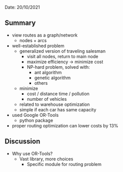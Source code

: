 Date: 20/10/2021
## Summary
- view routes as a graph/network
	- nodes + arcs
- well-established problem
	- generalized version of traveling salesman
		- visit all nodes, return to main node
		- maximize efficiency -> minimize cost
		- NP-hard problem, solved with:
			- ant algorithm
			- genetic algorithm
			- others
	- minimize 
		- cost / distance time / pollution
		- number of vehicles
	- related to warehouse optimization
	- simple if each car has same capacity
- used Google OR-Tools
	- python package
- proper routing optimization can lower costs by 13%
## Discussion
- Why use OR-Tools?
	- Vast library, more choices
		- Specific module for routing problem
